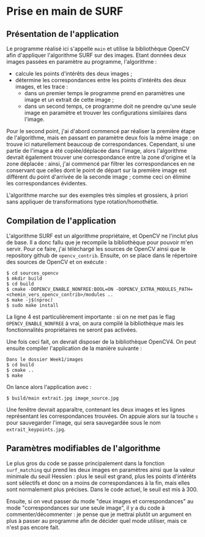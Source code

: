 # Prise en main de SURF
## Présentation de l'application

Le programme réalisé ici s'appelle `main` et utilise la bibliothèque OpenCV afin d'appliquer l'algorithme SURF sur des images. Etant données deux images passées en paramètre au programme, l'algorithme :
- calcule les points d'intérêts des deux images ;
- détermine les correspondances entre les points d'intérêts des deux images, et les trace :
    - dans un premier temps le programme prend en paramètres une image et un extrait de cette image ;
    - dans un second temps, ce programme doit ne prendre qu'une seule image en paramètre et trouver les configurations similaires dans l'image. 

Pour le second point, j'ai d'abord commencé par réaliser la première étape de l'algorithme, mais en passant en paramètre deux fois la même image : on trouve ici naturellement beaucoup de correspondances. Cependant, si une partie de l'image a été copiée/déplacée dans l'image, alors l'algorithme devrait également trouver une correspondance entre la zone d'origine et la zone déplacée : ainsi, j'ai commencé par filtrer les correspondances en ne conservant que celles dont le point de départ sur la première image est différent du point d'arrivée de la seconde image ; comme ceci on élimine les correspondances évidentes. 

L'algorithme marche sur des exemples très simples et grossiers, à priori sans appliquer de transformations type rotation/homothétie. 

## Compilation de l'application

L'algorithme SURF est un algorithme propriétaire, et OpenCV ne l'inclut plus de base. Il a donc fallu que je recompile la bibliothèque pour pouvoir m'en servir. Pour ce faire, j'ai téléchargé les sources de OpenCV ainsi que le repository github de `opencv_contrib`. Ensuite, on se place dans le répertoire des sources de OpenCV et on exécute :
```
$ cd sources_opencv
$ mkdir build
$ cd build
$ cmake -DOPENCV_ENABLE_NONFREE:BOOL=ON -DOPENCV_EXTRA_MODULES_PATH=<chemin_vers_opencv_contrib>/modules ..
$ make -j$(nproc)
$ sudo make install
```

La ligne 4 est particulièrement importante : si on ne met pas le flag `OPENCV_ENABLE_NONFREE` à vrai, on aura compilé la bibliothèque mais les fonctionnalités propriétaires ne seront pas activées. 

Une fois ceci fait, on devrait disposer de la bibliothèque OpenCV4. On peut ensuite compiler l'application de la manière suivante :
```
Dans le dossier Week1/images
$ cd build
$ cmake ..
$ make
```

On lance alors l'application avec :
```
$ build/main extrait.jpg image_source.jpg
```
Une fenêtre devrait apparaître, contenant les deux images et les lignes représentant les correspondances trouvées. On appuie alors sur la touche `s` pour sauvegarder l'image, qui sera sauvegardée sous le nom `extrait_keypoints.jpg`. 

## Paramètres modifiables de l'algorithme
Le plus gros du code se passe principalement dans la fonction `surf_matching` qui prend les deux images en paramètres ainsi que la valeur minimale du seuil Hessien : plus le seuil est grand, plus les points d'intérêts sont sélectifs et donc on a moins de correspondances à la fin, mais elles sont normalement plus précises. Dans le code actuel, le seuil est mis à 300.

Ensuite, si on veut passer du mode "deux images et correspondances" au mode "correspondances sur une seule image", il y a du code à commenter/décommenter : je pense que je mettrai plutôt un argument en plus à passer au programme afin de décider quel mode utiliser, mais ce n'est pas encore fait.
